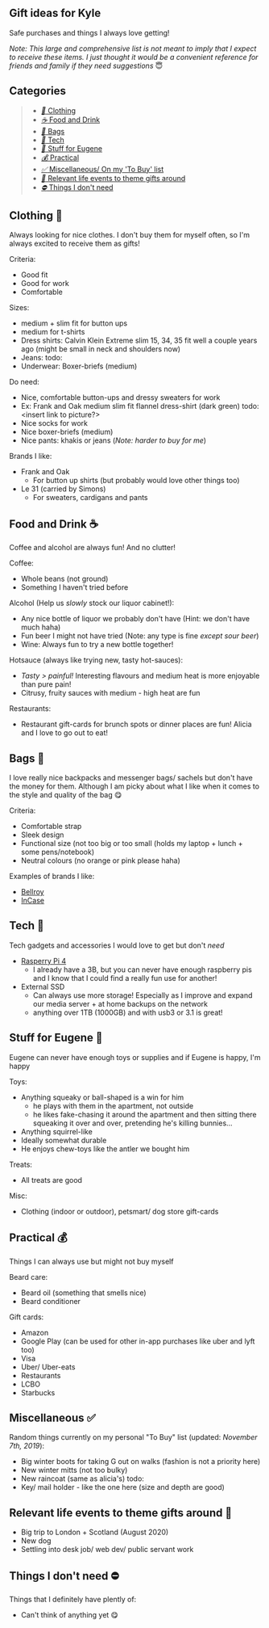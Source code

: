## Gift ideas for Kyle
Safe purchases and things I always love getting!

_Note: This large and comprehensive list is not meant to imply that I expect to receive these items. I just thought it would be a convenient reference for friends and family if they need suggestions_ &#128519; 


## Categories
> * [*&#128084;* Clothing](#clothing-&#128084;)
> * [*&#9749;* Food and Drink](#food-and-drink-&#9749;)
> * [*&#128092;* Bags](#bags)
> * [*&#128190;* Tech](#tech)
> * [*&#128054;* Stuff for Eugene](#stuff-for-eugene)
> * [*&#128176;* Practical](#practical)
> * [*&#9989;* Miscellaneous/ On my 'To Buy' list](#miscellaneous)
> * [*&#129300;* Relevant life events to theme gifts around](#relevant-life-events-to-theme-gifts-around)
> * [*&#9940;* Things I don't need](#things-i-don-t-need)




## Clothing &#128084;
Always looking for nice clothes. I don't buy them for myself often, so I'm always excited to receive them as gifts!

Criteria:
 - Good fit
 - Good for work
 - Comfortable
 
 Sizes: 
  - medium + slim fit for button ups
  - medium for t-shirts
  - Dress shirts: Calvin Klein Extreme slim 15, 34, 35 fit well a couple years ago (might be small in neck and shoulders now)
  - Jeans: todo: <insert size of current jeans...>
  - Underwear: Boxer-briefs (medium)
 
Do need: 
  - Nice, comfortable button-ups and dressy sweaters for work 
   - Ex: Frank and Oak medium slim fit flannel dress-shirt (dark green) todo: <insert link to picture?>
  - Nice socks for work
  - Nice boxer-briefs (medium)
  - Nice pants: khakis or jeans (_Note: harder to buy for me_)
  
Brands I like:
  - Frank and Oak
    - For button up shirts (but probably would love other things too)
  - Le 31 (carried by Simons)
    - For sweaters, cardigans and pants
  

## Food and Drink 	&#9749;
Coffee and alcohol are always fun! And no clutter!

Coffee:
 - Whole beans (not ground)
 - Something I haven't tried before
 
 Alcohol (Help us _slowly_ stock our liquor cabinet!):
  - Any nice bottle of liquor we probably don't have (Hint: we don't have much haha)
  - Fun beer I might not have tried (Note: any type is fine *except sour beer*)
  - Wine: Always fun to try a new bottle together!
  
 Hotsauce (always like trying new, tasty hot-sauces):
 - *Tasty > painful!* Interesting flavours and medium heat is more enjoyable than pure pain!
 - Citrusy, fruity sauces with medium - high heat are fun
 
 Restaurants:
  - Restaurant gift-cards for brunch spots or dinner places are fun! Alicia and I love to go out to eat!
  
 
  

## Bags 	&#128092;
I love really nice backpacks and messenger bags/ sachels but don't have the money for them. Although I am picky about what I like when it comes to the style and quality of the bag &#128523;

Criteria:
  - Comfortable strap
  - Sleek design
  - Functional size (not too big or too small (holds my laptop + lunch + some pens/notebook)
  - Neutral colours (no orange or pink please haha)
 
 Examples of brands I like:
  - [Bellroy](https://bellroy.com/)  
  - [InCase](https://www.incase.com/products/bags)

## Tech &#128190;
Tech gadgets and accessories I would love to get but don't _need_
  - [Rasperry Pi 4](https://www.buyapi.ca/raspberry-pi-4-information/)
    * I already have a 3B, but you can never have enough raspberry pis and I know that I could find a really fun use for another!
  - External SSD
    * Can always use more storage! Especially as I improve and expand our media server + at home backups on the network
    * anything over 1TB (1000GB) and with usb3 or 3.1 is great!
  
## Stuff for Eugene &#128054;
Eugene can never have enough toys or supplies and if Eugene is happy, I'm happy 

Toys:
  - Anything squeaky or ball-shaped is a win for him 
     - he plays with them in the apartment, not outside
     - he likes fake-chasing it around the apartment and then sitting there squeaking it over and over, pretending he's killing bunnies...
  - Anything squirrel-like
  - Ideally somewhat durable
  - He enjoys chew-toys like the antler we bought him

Treats:
  - All treats are good  

Misc:
  - Clothing (indoor or outdoor), petsmart/ dog store gift-cards 

## Practical &#128176;
Things I can always use but might not buy myself
 
 Beard care:
  - Beard oil (something that smells nice)
  - Beard conditioner
 
 Gift cards:
  - Amazon
  - Google Play (can be used for other in-app purchases like uber and lyft too)
  - Visa
  - Uber/ Uber-eats
  - Restaurants
  - LCBO
  - Starbucks

## Miscellaneous &#9989;
Random things currently on my personal "To Buy" list (updated: *November 7th, 2019*):

   - Big winter boots for taking G out on walks (fashion is not a priority here)
   - New winter mitts (not too bulky)
   - New raincoat (same as alicia's) todo: <insert link to raincoat>
   - Key/ mail holder - like the one here (size and depth are good)
 
## Relevant life events to theme gifts around 	&#129300;
 - Big trip to London + Scotland (August 2020)
 - New dog
 - Settling into desk job/ web dev/ public servant work
 
 
 ## Things I don't need &#9940;
 Things that I definitely have plently of:
   * Can't think of anything yet  &#128523;
